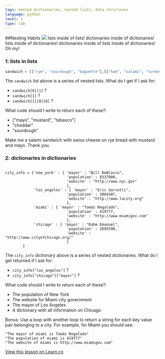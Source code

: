 ```yaml
---
tags: nested dictionaries, nested lists, data structures
language: python
level: 1
type: lab
---
```

##Nesting Habits
<img src="https://s3.amazonaws.com/after-school-assets/nesting.jpg">
lists inside of lists! dictionaries inside of dictionaries! lists inside of dictionaries! dictionaries inside of lists inside of dictionaries! Oh my!

### 1: lists in lists
```python
sandwich = [["rye", "sourdough", "baguette"],[["ham", "salami", "turkey"],["swiss", "munster", "cheddar"]],["mayo", "mustard", "tabasco"]]
```
The `sandwich` list above is a series of nested lists. What do I get if I ask for:
+ `sandwich[0][1]` ?
+ `sandwich[1]` ?
+ `sandwich[1][0][0]` ?

What code should I write to return each of these?:
+ ["mayo", "mustard", "tabasco"]
+ "cheddar"
+ "sourdough"

Make me a salami sandwich with swiss cheese on rye bread with mustard and mayo. Thank you.

### 2: dictionaries in dictionaries
```

city_info = {'new_york' : { 'mayor' : "Bill DeBlasio",
							'population' : 8337000,
							'website' : "http://www.nyc.gov"
							},
			 'los_angeles' : { 'mayor' : "Eric Garcetti",
							'population' : 3884307,
							'website' : "http://www.lacity.org"
							},
			 'miami' : { 'mayor' : "Tomás Regalado",
							'population' : 419777,
							'website' : "http://www.miamigov.com"
							},
			 'chicago' : { 'mayor' : "Rahm Emanuel",
							'population' : 2695598,
							'website' : "http://www.cityofchicago.org/"
							}
		}
```
The `city_info` dictionary above is a series of nested dictionaries. What do I get returned if I ask for:
+ `city_info["los_angeles"]` ?
+ `city_info["chicago"]["mayor"]` ?

What code should I write to return each of these?:
+ The population of New York
+ The website for Miami city government
+ The mayor of Los Angeles
+ A dictionary with all information on Chicago

Bonus: Use a loop with another loop to return a string for each key value pair belonging to a city. For example, for Miami you should see:

```
"The mayor of miami is Tomás Regalado"
"The population of miami is 419777"
"The website of miami is http://www.miamigov.com"
```

<a href='https://learn.co/lessons/cssi-4.10-python-stretch-lists-dictionaries-nested-lab' data-visibility='hidden'>View this lesson on Learn.co</a>
